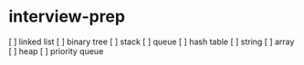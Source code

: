 # interview-prep

[ ] linked list
[ ] binary tree
[ ] stack
[ ] queue
[ ] hash table
[ ] string
[ ] array
[ ] heap
[ ] priority queue